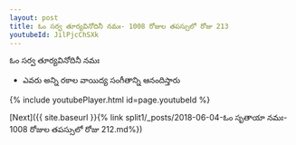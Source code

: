```yaml
---
layout: post
title: ఓం సర్వ తూర్యవినోదినీ నమః- 1008 రోజుల తపస్సులో రోజు 213
youtubeId: JilPjcChSXk
---
```

 
 
 ఓం సర్వ తూర్యవినోదినీ నమః  
 
 -  ఎవరు అన్ని రకాల వాయిద్య సంగీతాన్ని ఆనందిస్తారు 
 
  
 
  
 
 
 
 
 
 


{% include youtubePlayer.html id=page.youtubeId %}
 
[Next]({{ site.baseurl }}{% link  split1/_posts/2018-06-04-ఓం సృతాయా నమః- 1008 రోజుల తపస్సులో రోజు 212.md%})
 
